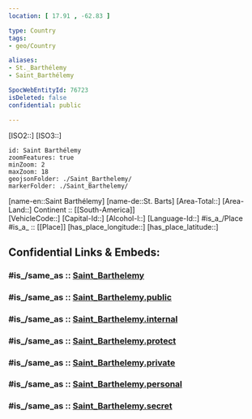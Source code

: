 ```yaml
---
location: [ 17.91 , -62.83 ] 

type: Country
tags:
- geo/Country

aliases:
- St._Barthélemy
- Saint_Barthélemy

SpocWebEntityId: 76723
isDeleted: false
confidential: public

---
```

[ISO2::] 
[ISO3::] 

```leaflet
id: Saint Barthélemy
zoomFeatures: true 
minZoom: 2 
maxZoom: 18
geojsonFolder: ./Saint_Barthelemy/
markerFolder: ./Saint_Barthelemy/
```

[name-en::Saint Barthélemy] 
[name-de::St. Barts] 
[Area-Total::] 
[Area-Land::] 
Continent :: [[South-America]]  
[VehicleCode::] 
[Capital-Id::] 
[Alcohol-l::] 
[Language-Id::] 
#is_a_/Place  
#is_a_ :: [[Place]] 
[has_place_longitude::] 
[has_place_latitude::] 


## Confidential Links & Embeds: 

### #is_/same_as :: [Saint_Barthelemy](/_Standards/Earth/Continent/America~Caribbean/Saint_Barthelemy.md) 

### #is_/same_as :: [Saint_Barthelemy.public](/_public/Earth/Continent/America~Caribbean/Saint_Barthelemy.public.md) 

### #is_/same_as :: [Saint_Barthelemy.internal](/_internal/Earth/Continent/America~Caribbean/Saint_Barthelemy.internal.md) 

### #is_/same_as :: [Saint_Barthelemy.protect](/_protect/Earth/Continent/America~Caribbean/Saint_Barthelemy.protect.md) 

### #is_/same_as :: [Saint_Barthelemy.private](/_private/Earth/Continent/America~Caribbean/Saint_Barthelemy.private.md) 

### #is_/same_as :: [Saint_Barthelemy.personal](/_personal/Earth/Continent/America~Caribbean/Saint_Barthelemy.personal.md) 

### #is_/same_as :: [Saint_Barthelemy.secret](/_secret/Earth/Continent/America~Caribbean/Saint_Barthelemy.secret.md)

